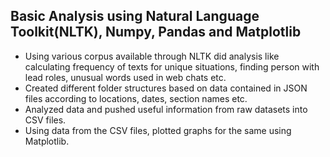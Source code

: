 
## Basic Analysis using Natural Language Toolkit(NLTK), Numpy, Pandas and Matplotlib
- Using various corpus available through NLTK did analysis like calculating frequency of texts for unique situations, 
  finding person with lead roles, unusual words used in web chats etc.
- Created different folder structures based on data contained in JSON files according to locations, dates, section names etc.
- Analyzed data and pushed useful information from raw datasets into CSV files.
- Using data from the CSV files, plotted graphs for the same using Matplotlib. 
